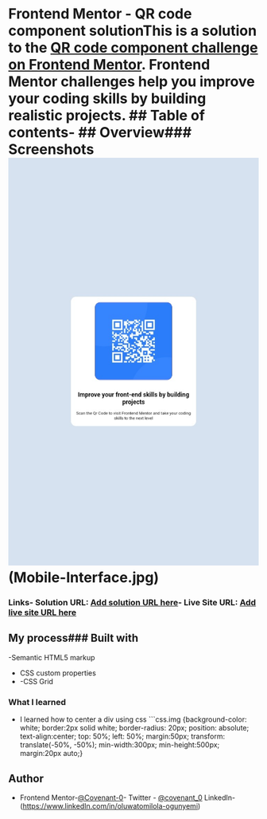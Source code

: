 # Frontend Mentor - QR code component solutionThis is a solution to the [QR code component challenge on Frontend Mentor](https://www.frontendmentor.io/challenges/qr-code-component-iux_sIO_H). Frontend Mentor challenges help you improve your coding skills by building realistic projects. ## Table of contents- ## Overview### Screenshots![](Desktop-Interface.jpg) (Mobile-Interface.jpg)
### Links- Solution URL: [Add solution URL here](https://your-solution-url.com)- Live Site URL: [Add live site URL here](https://your-live-site-url.com)
## My process### Built with
-Semantic HTML5 markup
- CSS custom properties 
- -CSS Grid
### What I learned 
- I learned how to center a div using css ```css.img {background-color: white; 
      border:2px solid white;
      border-radius: 20px;
      position: absolute; text-align:center;
      top: 50%;
      left: 50%; margin:50px;
      transform: translate(-50%, -50%);
      min-width:300px;
      min-height:500px;
      margin:20px auto;}
## Author
- Frontend Mentor-[@Covenant-0](https://www.frontendmentor.io/profile/Covenant-0)- Twitter - [@covenant_0](https://www.twitter.com/covenant_0) 
LinkedIn-(https://www.linkedIn.com/in/oluwatomilola-ogunyemi)